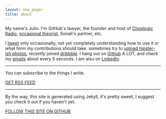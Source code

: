 ```yaml
---
layout: one_pager
title: about
---
```


My name's Julio. I'm GitHub's lawyer, the founder and host of [Choplogic Radio](http://www.chopradio.com), [occasional theorist](http://muse.jhu.edu/login?auth=0&type=summary&url=/journals/american_imago/v062/62.1avalos.html), Sonali's partner, etc.   

I <a href='http://twitter.com/chopradio' id='twitter' target='_blank'>tweet</a> only occasionally, not yet completely understanding how to use it or what form my contributions should take.  sometimes try to <a href='http://instagram.com/muanchiou' id='instagram' target='_blank'>upload hipster-ish photos</a>, recently joined <a href='http://dribbble.com/muan' id='dribbble' target='_blank'>dribbble</a>. I hang out on <a href='http://github.com/muan' id='github' target='_blank'>Github</a> A LOT, and check my <a href='mailto:me@muanchiou.com' id='email-icon' target='_blank'>emails</a> about every 5 seconds. I am also on <a href='http://uk.linkedin.com/in/muanchiou/' id='linkedin' target='_blank'>LinkedIn</a>.

---

You can subscribe to the things I write.

<a href='/feed.xml' id='subscribe'  class='big-button red' target='_blank'>GET RSS FEED</a>

---

By the way, this site is generated using Jekyll, it's pretty sweet, I suggest you check it out if you haven't yet.

<a href='https://github.com/muan/muan.github.com' class='big-button green' id='star-github' target='_blank'>FOLLOW THIS SITE ON GITHUB</a>

